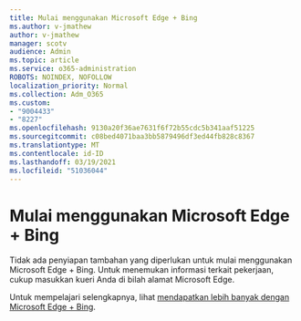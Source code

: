 ```yaml
---
title: Mulai menggunakan Microsoft Edge + Bing
ms.author: v-jmathew
author: v-jmathew
manager: scotv
audience: Admin
ms.topic: article
ms.service: o365-administration
ROBOTS: NOINDEX, NOFOLLOW
localization_priority: Normal
ms.collection: Adm_O365
ms.custom:
- "9004433"
- "8227"
ms.openlocfilehash: 9130a20f36ae7631f6f72b55cdc5b341aaf51225
ms.sourcegitcommit: c08bed4071baa3bb5879496df3ed44fb828c8367
ms.translationtype: MT
ms.contentlocale: id-ID
ms.lasthandoff: 03/19/2021
ms.locfileid: "51036044"
---
```

# <a name="get-started-with-microsoft-edge--bing"></a>Mulai menggunakan Microsoft Edge + Bing

Tidak ada penyiapan tambahan yang diperlukan untuk mulai menggunakan Microsoft Edge + Bing. Untuk menemukan informasi terkait pekerjaan, cukup masukkan kueri Anda di bilah alamat Microsoft Edge.

Untuk mempelajari selengkapnya, lihat [mendapatkan lebih banyak dengan Microsoft Edge + Bing](https://go.microsoft.com/fwlink/?linkid=2152963).
